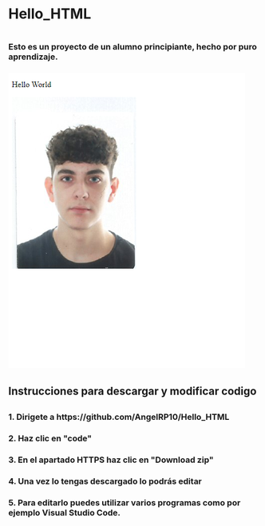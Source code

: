 <h1> Hello_HTML 
<h1>
<h3> Esto es un proyecto de un alumno principiante, hecho por puro aprendizaje.
<h3>
<img src= "imagenweb.PNG">
<h2> Instrucciones para descargar y modificar codigo
<h2>
<h3>  1. Dirigete a https://github.com/AngelRP10/Hello_HTML 
<h3>
<h3>  2. Haz clic en "code"
<h3>
<h3>  3. En el apartado HTTPS haz clic en "Download zip"
<h3> 
<h3>  4. Una vez lo tengas descargado lo podrás editar
<h3>  
<h3>  5. Para editarlo puedes utilizar varios programas como por ejemplo Visual Studio Code.
